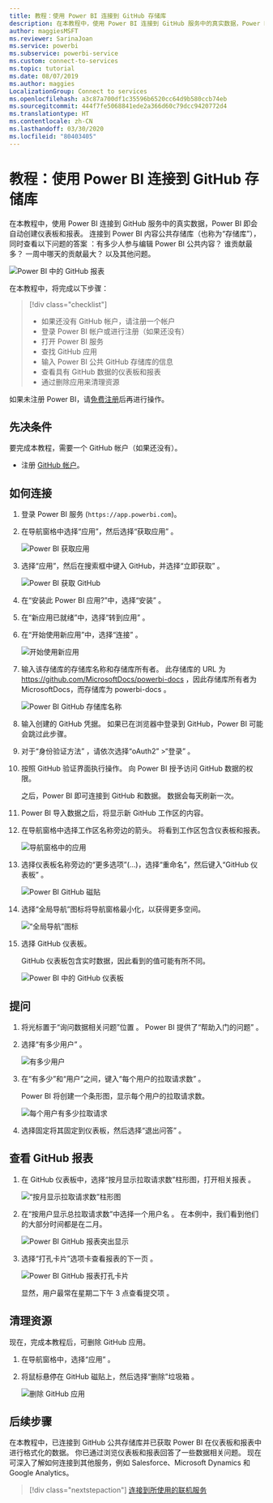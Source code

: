 ```yaml
---
title: 教程：使用 Power BI 连接到 GitHub 存储库
description: 在本教程中，使用 Power BI 连接到 GitHub 服务中的真实数据，Power BI 即会自动创建仪表板和报表。
author: maggiesMSFT
ms.reviewer: SarinaJoan
ms.service: powerbi
ms.subservice: powerbi-service
ms.custom: connect-to-services
ms.topic: tutorial
ms.date: 08/07/2019
ms.author: maggies
LocalizationGroup: Connect to services
ms.openlocfilehash: a3c87a700df1c35596b6520cc64d9b580ccb74eb
ms.sourcegitcommit: 444f7fe5068841ede2a366d60c79dcc9420772d4
ms.translationtype: HT
ms.contentlocale: zh-CN
ms.lasthandoff: 03/30/2020
ms.locfileid: "80403405"
---
```

# <a name="tutorial-connect-to-a-github-repo-with-power-bi"></a>教程：使用 Power BI 连接到 GitHub 存储库
在本教程中，使用 Power BI 连接到 GitHub 服务中的真实数据，Power BI 即会自动创建仪表板和报表。 连接到 Power BI 内容公共存储库（也称为“存储库”），同时查看以下问题的答案  ：有多少人参与编辑 Power BI 公共内容？ 谁贡献最多？ 一周中哪天的贡献最大？ 以及其他问题。 

![Power BI 中的 GitHub 报表](media/service-tutorial-connect-to-github/power-bi-github-app-tutorial-punch-card.png)

在本教程中，将完成以下步骤：

> [!div class="checklist"]
> * 如果还没有 GitHub 帐户，请注册一个帐户 
> * 登录 Power BI 帐户或进行注册（如果还没有）
> * 打开 Power BI 服务
> * 查找 GitHub 应用
> * 输入 Power BI 公共 GitHub 存储库的信息
> * 查看具有 GitHub 数据的仪表板和报表
> * 通过删除应用来清理资源

如果未注册 Power BI，请[免费注册](https://app.powerbi.com/signupredirect?pbi_source=web)后再进行操作。

## <a name="prerequisites"></a>先决条件

要完成本教程，需要一个 GitHub 帐户（如果还没有）。 

- 注册 [GitHub 帐户](https://docs.microsoft.com/contribute/get-started-setup-github)。


## <a name="how-to-connect"></a>如何连接
1. 登录 Power BI 服务 (`https://app.powerbi.com`)。 
2. 在导航窗格中选择“应用”，然后选择“获取应用”   。
   
   ![Power BI 获取应用](media/service-tutorial-connect-to-github/power-bi-github-app-tutorial.png) 

3. 选择“应用”，然后在搜索框中键入 GitHub，并选择“立即获取”    。
   
   ![Power BI 获取 GitHub](media/service-tutorial-connect-to-github/power-bi-github-app-tutorial-app-source.png) 

4. 在“安装此 Power BI 应用?”中，选择“安装”   。
5. 在“新应用已就绪”中，选择“转到应用”   。
6. 在“开始使用新应用”中，选择“连接”   。

    ![开始使用新应用](media/service-tutorial-connect-to-github/power-bi-new-app-connect-get-started.png)

7. 输入该存储库的存储库名称和存储库所有者。 此存储库的 URL 为 https://github.com/MicrosoftDocs/powerbi-docs ，因此存储库所有者为 MicrosoftDocs，而存储库为 powerbi-docs     。 
   
    ![Power BI GitHub 存储库名称](media/service-tutorial-connect-to-github/power-bi-github-app-tutorial-connect.png)

5. 输入创建的 GitHub 凭据。 如果已在浏览器中登录到 GitHub，Power BI 可能会跳过此步骤。 

6. 对于“身份验证方法”  ，请依次选择“oAuth2”  \>“登录”  。

7. 按照 GitHub 验证界面执行操作。 向 Power BI 授予访问 GitHub 数据的权限。
   
   之后，Power BI 即可连接到 GitHub 和数据。  数据会每天刷新一次。

8. Power BI 导入数据之后，将显示新 GitHub 工作区的内容。 
9. 在导航窗格中选择工作区名称旁边的箭头。 将看到工作区包含仪表板和报表。 

    ![导航窗格中的应用](media/service-tutorial-connect-to-github/power-bi-github-app-tutorial-left-nav-expanded.png)

10. 选择仪表板名称旁边的“更多选项”(...)，选择“重命名”，然后键入“GitHub 仪表板”    。
 
    ![Power BI GitHub 磁贴](media/service-tutorial-connect-to-github/power-bi-github-app-tutorial-left-nav.png) 

8. 选择“全局导航”图标将导航窗格最小化，以获得更多空间。

    ![“全局导航”图标](media/service-tutorial-connect-to-github/power-bi-global-navigation-icon.png)

10. 选择 GitHub 仪表板。
    
    GitHub 仪表板包含实时数据，因此看到的值可能有所不同。

    ![Power BI 中的 GitHub 仪表板](media/service-tutorial-connect-to-github/power-bi-github-app-tutorial-new-dashboard.png)

    

## <a name="ask-a-question"></a>提问

1. 将光标置于“询问数据相关问题”位置  。 Power BI 提供了“帮助入门的问题”  。 

1. 选择“有多少用户”  。
 
    ![有多少用户](media/service-tutorial-connect-to-github/power-bi-github-app-tutorial-qna-how-many-users.png)

13. 在“有多少”和“用户”之间，键入“每个用户的拉取请求数”    。 

     Power BI 将创建一个条形图，显示每个用户的拉取请求数。

    ![每个用户有多少拉取请求](media/service-tutorial-connect-to-github/power-bi-github-app-tutorial-qna-how-many-prs.png)


13. 选择固定将其固定到仪表板，然后选择“退出问答”  。

## <a name="view-the-github-report"></a>查看 GitHub 报表 

1. 在 GitHub 仪表板中，选择“按月显示拉取请求数”柱形图，打开相关报表  。

    ![“按月显示拉取请求数”柱形图](media/service-tutorial-connect-to-github/power-bi-github-app-tutorial-column-chart.png)

2. 在“按用户显示总拉取请求数”中选择一个用户名  。 在本例中，我们看到他们的大部分时间都是在二月。

    ![Power BI GitHub 报表突出显示](media/service-tutorial-connect-to-github/power-bi-github-app-tutorial-cross-filter-total-prs.png)

3. 选择“打孔卡片”选项卡查看报表的下一页  。 
 
    ![Power BI GitHub 报表打孔卡片](media/service-tutorial-connect-to-github/power-bi-github-app-tutorial-tues-3pm.png)

    显然，用户最常在星期二下午 3 点查看提交项  。

## <a name="clean-up-resources"></a>清理资源

现在，完成本教程后，可删除 GitHub 应用。 

1. 在导航窗格中，选择“应用”  。
2. 将鼠标悬停在 GitHub 磁贴上，然后选择“删除”垃圾箱  。

    ![删除 GitHub 应用](media/service-tutorial-connect-to-github/power-bi-github-app-tutorial-delete.png)

## <a name="next-steps"></a>后续步骤

在本教程中，已连接到 GitHub 公共存储库并已获取 Power BI 在仪表板和报表中进行格式化的数据。 你已通过浏览仪表板和报表回答了一些数据相关问题。 现在可深入了解如何连接到其他服务，例如 Salesforce、Microsoft Dynamics 和 Google Analytics。 
 
> [!div class="nextstepaction"]
> [连接到所使用的联机服务](service-connect-to-services.md)


